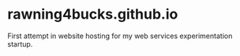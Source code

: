 # rawning4bucks.github.io
First attempt in website hosting for my web services experimentation startup.
